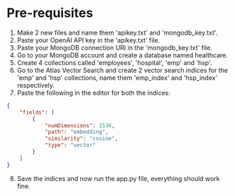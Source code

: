 # Pre-requisites
1. Make 2 new files and name them 'apikey.txt' and 'mongodb_key.txt'.
2. Paste your OpenAI API key in the 'apikey.txt' file.
3. Paste your MongoDB connection URI in the 'mongodb_key.txt' file.
4. Go to your MongoDB account and create a database named healthcare.
5. Create 4 collections called 'employees', 'hospital', 'emp' and 'hsp'.
6. Go to the Atlas Vector Search and create 2 vector search indices for the 'emp' and 'hsp' collections, name them 'emp_index' and 'hsp_index' respectively.
7. Paste the following in the editor for both the indices:
```json
{
    "fields": [
        {
            "numDimensions": 1536,
            "path": "embedding",
            "similarity": "cosine",
            "type": "vector"
        }
    ]
}
```
8. Save the indices and now run the app.py file, everything should work fine.
